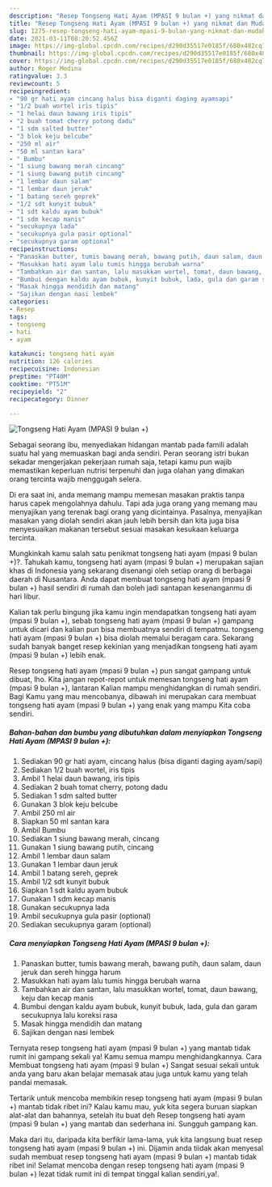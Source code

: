 ```yaml
---
description: "Resep Tongseng Hati Ayam (MPASI 9 bulan +) yang nikmat dan Mudah Dibuat"
title: "Resep Tongseng Hati Ayam (MPASI 9 bulan +) yang nikmat dan Mudah Dibuat"
slug: 1275-resep-tongseng-hati-ayam-mpasi-9-bulan-yang-nikmat-dan-mudah-dibuat
date: 2021-03-11T08:20:52.456Z
image: https://img-global.cpcdn.com/recipes/d290d35517e0185f/680x482cq70/tongseng-hati-ayam-mpasi-9-bulan-foto-resep-utama.jpg
thumbnail: https://img-global.cpcdn.com/recipes/d290d35517e0185f/680x482cq70/tongseng-hati-ayam-mpasi-9-bulan-foto-resep-utama.jpg
cover: https://img-global.cpcdn.com/recipes/d290d35517e0185f/680x482cq70/tongseng-hati-ayam-mpasi-9-bulan-foto-resep-utama.jpg
author: Roger Medina
ratingvalue: 3.3
reviewcount: 5
recipeingredient:
- "90 gr hati ayam cincang halus bisa diganti daging ayamsapi"
- "1/2 buah wortel iris tipis"
- "1 helai daun bawang iris tipis"
- "2 buah tomat cherry potong dadu"
- "1 sdm salted butter"
- "3 blok keju belcube"
- "250 ml air"
- "50 ml santan kara"
- " Bumbu"
- "1 siung bawang merah cincang"
- "1 siung bawang putih cincang"
- "1 lembar daun salam"
- "1 lembar daun jeruk"
- "1 batang sereh geprek"
- "1/2 sdt kunyit bubuk"
- "1 sdt kaldu ayam bubuk"
- "1 sdm kecap manis"
- "secukupnya lada"
- "secukupnya gula pasir optional"
- "secukupnya garam optional"
recipeinstructions:
- "Panaskan butter, tumis bawang merah, bawang putih, daun salam, daun jeruk dan sereh hingga harum"
- "Masukkan hati ayam lalu tumis hingga berubah warna"
- "Tambahkan air dan santan, lalu masukkan wortel, tomat, daun bawang, keju dan kecap manis"
- "Bumbui dengan kaldu ayam bubuk, kunyit bubuk, lada, gula dan garam secukupnya lalu koreksi rasa"
- "Masak hingga mendidih dan matang"
- "Sajikan dengan nasi lembek"
categories:
- Resep
tags:
- tongseng
- hati
- ayam

katakunci: tongseng hati ayam 
nutrition: 126 calories
recipecuisine: Indonesian
preptime: "PT40M"
cooktime: "PT51M"
recipeyield: "2"
recipecategory: Dinner

---
```



![Tongseng Hati Ayam (MPASI 9 bulan +)](https://img-global.cpcdn.com/recipes/d290d35517e0185f/680x482cq70/tongseng-hati-ayam-mpasi-9-bulan-foto-resep-utama.jpg)

Sebagai seorang ibu, menyediakan hidangan mantab pada famili adalah suatu hal yang memuaskan bagi anda sendiri. Peran seorang istri bukan sekadar mengerjakan pekerjaan rumah saja, tetapi kamu pun wajib memastikan keperluan nutrisi terpenuhi dan juga olahan yang dimakan orang tercinta wajib menggugah selera.

Di era  saat ini, anda memang mampu memesan masakan praktis tanpa harus capek mengolahnya dahulu. Tapi ada juga orang yang memang mau menyajikan yang terenak bagi orang yang dicintainya. Pasalnya, menyajikan masakan yang diolah sendiri akan jauh lebih bersih dan kita juga bisa menyesuaikan makanan tersebut sesuai masakan kesukaan keluarga tercinta. 



Mungkinkah kamu salah satu penikmat tongseng hati ayam (mpasi 9 bulan +)?. Tahukah kamu, tongseng hati ayam (mpasi 9 bulan +) merupakan sajian khas di Indonesia yang sekarang disenangi oleh setiap orang di berbagai daerah di Nusantara. Anda dapat membuat tongseng hati ayam (mpasi 9 bulan +) hasil sendiri di rumah dan boleh jadi santapan kesenanganmu di hari libur.

Kalian tak perlu bingung jika kamu ingin mendapatkan tongseng hati ayam (mpasi 9 bulan +), sebab tongseng hati ayam (mpasi 9 bulan +) gampang untuk dicari dan kalian pun bisa membuatnya sendiri di tempatmu. tongseng hati ayam (mpasi 9 bulan +) bisa diolah memalui beragam cara. Sekarang sudah banyak banget resep kekinian yang menjadikan tongseng hati ayam (mpasi 9 bulan +) lebih enak.

Resep tongseng hati ayam (mpasi 9 bulan +) pun sangat gampang untuk dibuat, lho. Kita jangan repot-repot untuk memesan tongseng hati ayam (mpasi 9 bulan +), lantaran Kalian mampu menghidangkan di rumah sendiri. Bagi Kamu yang mau mencobanya, dibawah ini merupakan cara membuat tongseng hati ayam (mpasi 9 bulan +) yang enak yang mampu Kita coba sendiri.

<!--inarticleads1-->

##### Bahan-bahan dan bumbu yang dibutuhkan dalam menyiapkan Tongseng Hati Ayam (MPASI 9 bulan +):

1. Sediakan 90 gr hati ayam, cincang halus (bisa diganti daging ayam/sapi)
1. Sediakan 1/2 buah wortel, iris tipis
1. Ambil 1 helai daun bawang, iris tipis
1. Sediakan 2 buah tomat cherry, potong dadu
1. Sediakan 1 sdm salted butter
1. Gunakan 3 blok keju belcube
1. Ambil 250 ml air
1. Siapkan 50 ml santan kara
1. Ambil  Bumbu
1. Sediakan 1 siung bawang merah, cincang
1. Gunakan 1 siung bawang putih, cincang
1. Ambil 1 lembar daun salam
1. Gunakan 1 lembar daun jeruk
1. Ambil 1 batang sereh, geprek
1. Ambil 1/2 sdt kunyit bubuk
1. Siapkan 1 sdt kaldu ayam bubuk
1. Gunakan 1 sdm kecap manis
1. Gunakan secukupnya lada
1. Ambil secukupnya gula pasir (optional)
1. Sediakan secukupnya garam (optional)




<!--inarticleads2-->

##### Cara menyiapkan Tongseng Hati Ayam (MPASI 9 bulan +):

1. Panaskan butter, tumis bawang merah, bawang putih, daun salam, daun jeruk dan sereh hingga harum
1. Masukkan hati ayam lalu tumis hingga berubah warna
1. Tambahkan air dan santan, lalu masukkan wortel, tomat, daun bawang, keju dan kecap manis
1. Bumbui dengan kaldu ayam bubuk, kunyit bubuk, lada, gula dan garam secukupnya lalu koreksi rasa
1. Masak hingga mendidih dan matang
1. Sajikan dengan nasi lembek




Ternyata resep tongseng hati ayam (mpasi 9 bulan +) yang mantab tidak rumit ini gampang sekali ya! Kamu semua mampu menghidangkannya. Cara Membuat tongseng hati ayam (mpasi 9 bulan +) Sangat sesuai sekali untuk anda yang baru akan belajar memasak atau juga untuk kamu yang telah pandai memasak.

Tertarik untuk mencoba membikin resep tongseng hati ayam (mpasi 9 bulan +) mantab tidak ribet ini? Kalau kamu mau, yuk kita segera buruan siapkan alat-alat dan bahannya, setelah itu buat deh Resep tongseng hati ayam (mpasi 9 bulan +) yang mantab dan sederhana ini. Sungguh gampang kan. 

Maka dari itu, daripada kita berfikir lama-lama, yuk kita langsung buat resep tongseng hati ayam (mpasi 9 bulan +) ini. Dijamin anda tiidak akan menyesal sudah membuat resep tongseng hati ayam (mpasi 9 bulan +) mantab tidak ribet ini! Selamat mencoba dengan resep tongseng hati ayam (mpasi 9 bulan +) lezat tidak rumit ini di tempat tinggal kalian sendiri,ya!.

